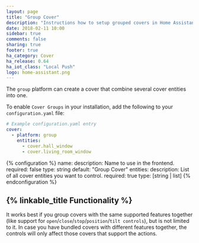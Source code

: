 ```yaml
---
layout: page
title: "Group Cover"
description: "Instructions how to setup grouped covers in Home Assistant."
date: 2018-02-11 10:00
sidebar: true
comments: false
sharing: true
footer: true
ha_category: Cover
ha_release: 0.64
ha_iot_class: "Local Push"
logo: home-assistant.png
---
```


The `group` platform can create a cover that combine several cover entities into one.

To enable `Cover Groups` in your installation, add the following to your `configuration.yaml` file:

```yaml
# Example configuration.yaml entry
cover:
  - platform: group
    entities:
      - cover.hall_window
      - cover.living_room_window
```

{% configuration %}
  name:
    description: Name to use in the frontend.
    required: false
    type: string
    default: "Group Cover"
  entities:
    description: List of all cover entities you want to control.
    required: true
    type: [string | list]
{% endconfiguration %}

## {% linkable_title Functionality %}

It works best if you group covers with the same supported features together (like support for `open`/`close`/`stop`/`position`/`tilt controls`), but is not limited to it. In case you have bundled covers with different features together, the controls will only affect those covers that support the actions.
